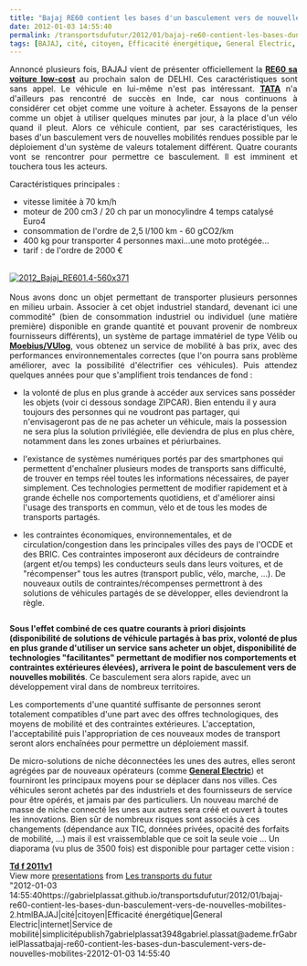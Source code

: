 ```yaml
---
title: "Bajaj RE60 contient les bases d'un basculement vers de nouvelles mobilités"
date: 2012-01-03 14:55:40
permalink: /transportsdufutur/2012/01/bajaj-re60-contient-les-bases-dun-basculement-vers-de-nouvelles-mobilites-2.html
tags: [BAJAJ, cité, citoyen, Efficacité énergétique, General Electric, internet, Service de mobilité, simplicité]
---
```


<p style="text-align: justify">Annoncé plusieurs fois, BAJAJ vient de présenter officiellement la <strong><a href="http://motoroids.com/news/bajaj-auto-reveals-its-small-car-in-delhi-calls-it-the-re60.html" target="_blank">RE60 sa voiture low-cost</a></strong> au prochain salon de DELHI. Ces caractéristiques sont sans appel. Le véhicule en lui-même n'est pas intéressant. <a href="https://gabrielplassat.github.io/transportsdufutur/2009/11/tata-bajaj-vehicules-low-cost-craintes-ou-opportunites.html" target="_blank"><strong>TATA</strong></a> n'a d'ailleurs pas rencontré de succès en Inde, car nous continuons à considérer cet objet comme une voiture à acheter. Essayons de la penser comme un objet à utiliser quelques minutes par jour, à la place d'un vélo quand il pleut. Alors ce véhicule contient, par ses caractéristiques, les bases d'un basculement vers de nouvelles mobilités rendues possible par le déploiement d'un système de valeurs totalement différent. Quatre courants vont se rencontrer pour permettre ce basculement. Il est imminent et touchera tous les acteurs.</p>   <!--more-->   <p style="text-align: justify">Caractéristiques principales :</p> <ul> <li>vitesse limitée à 70 km/h</li> <li>moteur de 200 cm3 / 20 ch par un monocylindre 4 temps catalysé Euro4</li> <li>consommation de l'ordre de 2,5 l/100 km - 60 gCO2/km</li> <li>400 kg pour transporter 4 personnes maxi...une moto protégée...</li> <li>tarif : de l'ordre de 2000 €</li> </ul> <p style="text-align: justify"><br /> <a href="https://gabrielplassat.github.io/transportsdufutur/wp-content/uploads/sites/6/old/6a0120a66d2ad4970b01675fe5d551970b-800wi.jpg" rel="lightbox"><img alt="2012_Bajaj_RE601.4-560x371" class="asset  asset-image at-xid-6a0120a66d2ad4970b01675fe5d551970b" src="/wp-content/uploads/sites/6/old/6a0120a66d2ad4970b01675fe5d551970b-320wi.jpg" style="margin-left: auto;margin-right: auto" title="2012_Bajaj_RE601.4-560x371" /></a><br /><br />Nous avons donc un objet permettant de transporter plusieurs personnes en milieu urbain. Associer à cet objet industriel standard, devenant ici une commodité" (bien de consommation industriel ou individuel (une matière première)  disponible en grande quantité et pouvant provenir de nombreux  fournisseurs différents), un système de partage immatériel de type Vélib ou <a href=""http://www.imoebius.com/"" target=""_self""><strong>Moebius/VUlog</strong></a>, vous obtenez un service de mobilité à bas prix, avec des performances environnementales correctes (que l'on pourra sans problème améliorer, avec la possibilité d'électrifier ces véhicules). Puis attendez quelques années pour que s'amplifient trois tendances de fond :</p> <ul> <li>la volonté de plus en plus grande à accéder aux services sans posséder les objets (voir ci dessous sondage ZIPCAR). Bien entendu il y aura toujours des personnes qui ne voudront pas partager, qui n'envisageront pas de ne pas acheter un véhicule, mais la possession ne sera plus la solution privilégiée, elle deviendra de plus en plus chère, notamment dans les zones urbaines et périurbaines.</li> </ul> <ul style=""text-align: justify""> <li>l'existance de systèmes numériques portés par des smartphones qui permettent d'enchaîner plusieurs modes de transports sans difficulté, de trouver en temps réel toutes les informations nécessaires, de payer simplement. Ces technologies permettent de modifier rapidement et à grande échelle nos comportements quotidiens, et d'améliorer ainsi l'usage des transports en commun, vélo et de tous les modes de transports partagés.</li> </ul> <ul> <li>les contraintes économiques, environnementales, et de circulation/congestion dans les principales villes des pays de l'OCDE et des BRIC. Ces contraintes imposeront aux décideurs de contraindre (argent et/ou temps) les conducteurs seuls dans leurs voitures, et de "récompenser" tous les autres (transport public, vélo, marche, ...). De nouveaux outils de contraintes/récompenses permettront à des solutions de véhicules partagés de se développer, elles deviendront la règle.</li> </ul> <p><a href="https://gabrielplassat.github.io/transportsdufutur/wp-content/uploads/sites/6/old/6a0120a66d2ad4970b01675fe5d219970b-800wi.jpg"" rel=""lightbox""><img alt=""Zipcar"" class=""asset  asset-image at-xid-6a0120a66d2ad4970b01675fe5d219970b"" src=""/wp-content/uploads/sites/6/old/6a0120a66d2ad4970b01675fe5d219970b-320wi.jpg"" style=""margin-left: automargin-right: auto"" title=""Zipcar"" /></a></p> <p style=""text-align: justify""><strong>Sous l'effet combiné de ces quatre courants à priori disjoints (disponibilité de solutions de véhicule partagés à bas prix, volonté de plus en plus grande d'utiliser un service sans acheter un objet, disponibilité de technologies "facilitantes" permettant de modifier nos comportements et contraintes extérieures élevées), arrivera le point de basculement vers de nouvelles mobilités</strong>. Ce basculement sera alors rapide, avec un développement viral dans de nombreux territoires.</p> <p style=""text-align: justify"">Les comportements d'une quantité suffisante de personnes seront totalement compatibles d'une part avec des offres technologiques, des moyens de mobilité et des contraintes extérieures. L'acceptation, l'acceptabilité puis l'appropriation de ces nouveaux modes de transport seront alors enchaînées pour permettre un déploiement massif.</p> <p style=""text-align: justify"">De micro-solutions de niche déconnectées les unes des autres, elles seront agrégées par de nouveaux opérateurs (comme <a href="https://gabrielplassat.github.io/transportsdufutur/2010/11/general-electric-se-prepare-a-devenir-le-leader-mondial-en-matiere-de-mobilite-electrique.html"" target=""_blank""><strong>General Electric</strong></a>) et fourniront les principaux moyens pour se déplacer dans nos villes. Ces véhicules seront achetés par des industriels et des fournisseurs de service pour être opérés, et jamais par des particuliers. Un nouveau marché de masse de niche connecté les unes aux autres sera créé et ouvert à toutes les innovations. Bien sûr de nombreux risques sont associés à ces changements (dépendance aux TIC, données privées, opacité des forfaits de mobilité, ...) mais il est vraissemblable que ce soit la seule voie ... Un diaporama (vu plus de 3500 fois) est disponible pour partager cette vision :</p> <div id=""__ss_9861651"" style=""width: 425px""><strong style=""margin: 12px 0 4px""><a href=""http://www.slideshare.net/transportsdufutur/td-f-2011v1"" target=""_blank"" title=""Td f 2011v1"">Td f 2011v1</a></strong>  <div style=""padding: 5px 0 12px"">View more <a href=""http://www.slideshare.net/"" target=""_blank"">presentations</a> from <a href=""http://www.slideshare.net/transportsdufutur"" target=""_blank"">Les transports du futur</a></div> </div>"2012-01-03 14:55:40https://gabrielplassat.github.io/transportsdufutur/2012/01/bajaj-re60-contient-les-bases-dun-basculement-vers-de-nouvelles-mobilites-2.htmlBAJAJ|cité|citoyen|Efficacité énergétique|General Electric|internet|Service de mobilité|simplicitépublish7gabrielplassat3948gabriel.plassat@ademe.frGabrielPlassatbajaj-re60-contient-les-bases-dun-basculement-vers-de-nouvelles-mobilites-22012-01-03 14:55:40

